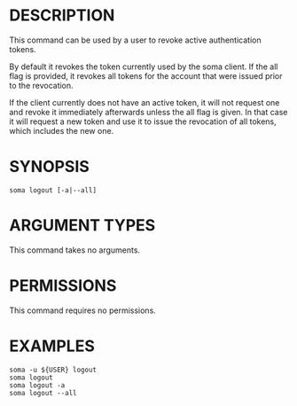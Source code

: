 # DESCRIPTION

This command can be used by a user to revoke active authentication
tokens.

By default it revokes the token currently used by the soma client.
If the all flag is provided, it revokes all tokens for the account that
were issued prior to the revocation.

If the client currently does not have an active token, it will not
request one and revoke it immediately afterwards unless the all flag is
given. In that case it will request a new token and use it to issue the
revocation of all tokens, which includes the new one.

# SYNOPSIS

```
soma logout [-a|--all]
```

# ARGUMENT TYPES

This command takes no arguments.

# PERMISSIONS

This command requires no permissions.

# EXAMPLES

```
soma -u ${USER} logout
soma logout
soma logout -a
soma logout --all
```
